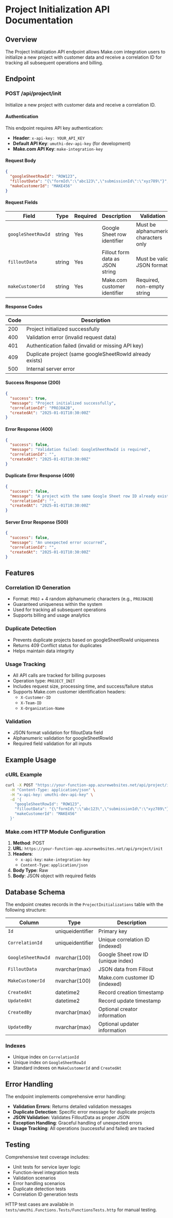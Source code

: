 # Project Initialization API Documentation

## Overview

The Project Initialization API endpoint allows Make.com integration users to initialize a new project with customer data and receive a correlation ID for tracking all subsequent operations and billing.

## Endpoint

### POST /api/project/init

Initialize a new project with customer data and receive a correlation ID.

#### Authentication

This endpoint requires API key authentication:
- **Header**: `x-api-key: YOUR_API_KEY`
- **Default API Key**: `umuthi-dev-api-key` (for development)
- **Make.com API Key**: `make-integration-key`

#### Request Body

```json
{
  "googleSheetRowId": "ROW123",
  "filloutData": "{\"formId\":\"abc123\",\"submissionId\":\"xyz789\"}",
  "makeCustomerId": "MAKE456"
}
```

#### Request Fields

| Field | Type | Required | Description | Validation |
|-------|------|----------|-------------|------------|
| `googleSheetRowId` | string | Yes | Google Sheet row identifier | Must be alphanumeric characters only |
| `filloutData` | string | Yes | Fillout form data as JSON string | Must be valid JSON format |
| `makeCustomerId` | string | Yes | Make.com customer identifier | Required, non-empty string |

#### Response Codes

| Code | Description |
|------|-------------|
| 200 | Project initialized successfully |
| 400 | Validation error (invalid request data) |
| 401 | Authentication failed (invalid or missing API key) |
| 409 | Duplicate project (same googleSheetRowId already exists) |
| 500 | Internal server error |

#### Success Response (200)

```json
{
  "success": true,
  "message": "Project initialized successfully",
  "correlationId": "PROJ8A2B",
  "createdAt": "2025-01-01T10:30:00Z"
}
```

#### Error Response (400)

```json
{
  "success": false,
  "message": "Validation failed: GoogleSheetRowId is required",
  "correlationId": "",
  "createdAt": "2025-01-01T10:30:00Z"
}
```

#### Duplicate Error Response (409)

```json
{
  "success": false,
  "message": "A project with the same Google Sheet row ID already exists.",
  "correlationId": "",
  "createdAt": "2025-01-01T10:30:00Z"
}
```

#### Server Error Response (500)

```json
{
  "success": false,
  "message": "An unexpected error occurred",
  "correlationId": "",
  "createdAt": "2025-01-01T10:30:00Z"
}
```

## Features

### Correlation ID Generation

- Format: `PROJ` + 4 random alphanumeric characters (e.g., `PROJ8A2B`)
- Guaranteed uniqueness within the system
- Used for tracking all subsequent operations
- Supports billing and usage analytics

### Duplicate Detection

- Prevents duplicate projects based on googleSheetRowId uniqueness
- Returns 409 Conflict status for duplicates
- Helps maintain data integrity

### Usage Tracking

- All API calls are tracked for billing purposes
- Operation type: `PROJECT_INIT`
- Includes request size, processing time, and success/failure status
- Supports Make.com customer identification headers:
  - `X-Customer-ID`
  - `X-Team-ID`
  - `X-Organization-Name`

### Validation

- JSON format validation for filloutData field
- Alphanumeric validation for googleSheetRowId
- Required field validation for all inputs

## Example Usage

### cURL Example

```bash
curl -X POST "https://your-function-app.azurewebsites.net/api/project/init" \
  -H "Content-Type: application/json" \
  -H "x-api-key: umuthi-dev-api-key" \
  -d '{
    "googleSheetRowId": "ROW123",
    "filloutData": "{\"formId\":\"abc123\",\"submissionId\":\"xyz789\"}",
    "makeCustomerId": "MAKE456"
  }'
```

### Make.com HTTP Module Configuration

1. **Method**: POST
2. **URL**: `https://your-function-app.azurewebsites.net/api/project/init`
3. **Headers**:
   - `x-api-key`: `make-integration-key`
   - `Content-Type`: `application/json`
4. **Body Type**: Raw
5. **Body**: JSON object with required fields

## Database Schema

The endpoint creates records in the `ProjectInitializations` table with the following structure:

| Column | Type | Description |
|--------|------|-------------|
| `Id` | uniqueidentifier | Primary key |
| `CorrelationId` | uniqueidentifier | Unique correlation ID (indexed) |
| `GoogleSheetRowId` | nvarchar(100) | Google Sheet row ID (unique index) |
| `FilloutData` | nvarchar(max) | JSON data from Fillout |
| `MakeCustomerId` | nvarchar(100) | Make.com customer ID (indexed) |
| `CreatedAt` | datetime2 | Record creation timestamp |
| `UpdatedAt` | datetime2 | Record update timestamp |
| `CreatedBy` | nvarchar(max) | Optional creator information |
| `UpdatedBy` | nvarchar(max) | Optional updater information |

### Indexes

- Unique index on `CorrelationId`
- Unique index on `GoogleSheetRowId`
- Standard indexes on `MakeCustomerId` and `CreatedAt`

## Error Handling

The endpoint implements comprehensive error handling:

- **Validation Errors**: Returns detailed validation messages
- **Duplicate Detection**: Specific error message for duplicate projects
- **JSON Validation**: Validates FilloutData as proper JSON
- **Exception Handling**: Graceful handling of unexpected errors
- **Usage Tracking**: All operations (successful and failed) are tracked

## Testing

Comprehensive test coverage includes:

- Unit tests for service layer logic
- Function-level integration tests
- Validation scenarios
- Error handling scenarios
- Duplicate detection tests
- Correlation ID generation tests

HTTP test cases are available in `tests/umuthi.Functions.Tests/FunctionsTests.http` for manual testing.